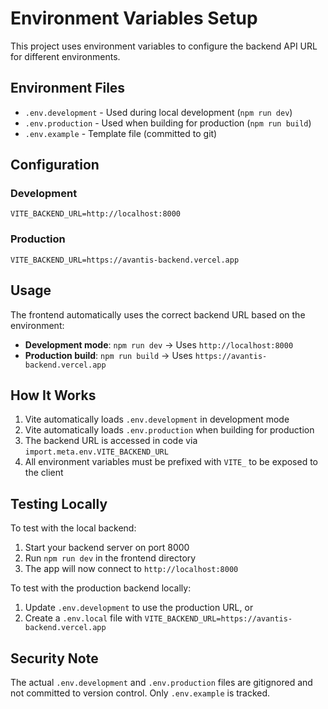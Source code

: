 # Environment Variables Setup

This project uses environment variables to configure the backend API URL for different environments.

## Environment Files

- `.env.development` - Used during local development (`npm run dev`)
- `.env.production` - Used when building for production (`npm run build`)
- `.env.example` - Template file (committed to git)

## Configuration

### Development
```
VITE_BACKEND_URL=http://localhost:8000
```

### Production
```
VITE_BACKEND_URL=https://avantis-backend.vercel.app
```

## Usage

The frontend automatically uses the correct backend URL based on the environment:

- **Development mode**: `npm run dev` → Uses `http://localhost:8000`
- **Production build**: `npm run build` → Uses `https://avantis-backend.vercel.app`

## How It Works

1. Vite automatically loads `.env.development` in development mode
2. Vite automatically loads `.env.production` when building for production
3. The backend URL is accessed in code via `import.meta.env.VITE_BACKEND_URL`
4. All environment variables must be prefixed with `VITE_` to be exposed to the client

## Testing Locally

To test with the local backend:
1. Start your backend server on port 8000
2. Run `npm run dev` in the frontend directory
3. The app will now connect to `http://localhost:8000`

To test with the production backend locally:
1. Update `.env.development` to use the production URL, or
2. Create a `.env.local` file with `VITE_BACKEND_URL=https://avantis-backend.vercel.app`

## Security Note

The actual `.env.development` and `.env.production` files are gitignored and not committed to version control. Only `.env.example` is tracked.

